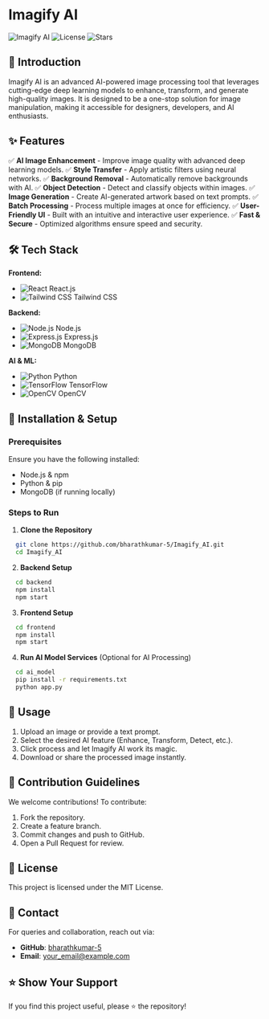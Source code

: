 # Imagify AI

![Imagify AI](https://img.shields.io/badge/AI-Powered-green) ![License](https://img.shields.io/github/license/bharathkumar-5/Imagify_AI) ![Stars](https://img.shields.io/github/stars/bharathkumar-5/Imagify_AI)

## 🚀 Introduction
Imagify AI is an advanced AI-powered image processing tool that leverages cutting-edge deep learning models to enhance, transform, and generate high-quality images. It is designed to be a one-stop solution for image manipulation, making it accessible for designers, developers, and AI enthusiasts.

## ✨ Features
✅ **AI Image Enhancement** - Improve image quality with advanced deep learning models.
✅ **Style Transfer** - Apply artistic filters using neural networks.
✅ **Background Removal** - Automatically remove backgrounds with AI.
✅ **Object Detection** - Detect and classify objects within images.
✅ **Image Generation** - Create AI-generated artwork based on text prompts.
✅ **Batch Processing** - Process multiple images at once for efficiency.
✅ **User-Friendly UI** - Built with an intuitive and interactive user experience.
✅ **Fast & Secure** - Optimized algorithms ensure speed and security.

## 🛠️ Tech Stack

**Frontend:**
- ![React](https://img.shields.io/badge/React-61DAFB?logo=react&logoColor=white) React.js
- ![Tailwind CSS](https://img.shields.io/badge/TailwindCSS-38B2AC?logo=tailwind-css&logoColor=white) Tailwind CSS

**Backend:**
- ![Node.js](https://img.shields.io/badge/Node.js-339933?logo=node.js&logoColor=white) Node.js
- ![Express.js](https://img.shields.io/badge/Express.js-000000?logo=express&logoColor=white) Express.js
- ![MongoDB](https://img.shields.io/badge/MongoDB-47A248?logo=mongodb&logoColor=white) MongoDB

**AI & ML:**
- ![Python](https://img.shields.io/badge/Python-3776AB?logo=python&logoColor=white) Python
- ![TensorFlow](https://img.shields.io/badge/TensorFlow-FF6F00?logo=tensorflow&logoColor=white) TensorFlow
- ![OpenCV](https://img.shields.io/badge/OpenCV-5C3EE8?logo=opencv&logoColor=white) OpenCV

## 🚀 Installation & Setup

### Prerequisites
Ensure you have the following installed:
- Node.js & npm
- Python & pip
- MongoDB (if running locally)

### Steps to Run
1. **Clone the Repository**
```bash
  git clone https://github.com/bharathkumar-5/Imagify_AI.git
  cd Imagify_AI
```
2. **Backend Setup**
```bash
  cd backend
  npm install
  npm start
```
3. **Frontend Setup**
```bash
  cd frontend
  npm install
  npm start
```
4. **Run AI Model Services** (Optional for AI Processing)
```bash
  cd ai_model
  pip install -r requirements.txt
  python app.py
```

## 📌 Usage
1. Upload an image or provide a text prompt.
2. Select the desired AI feature (Enhance, Transform, Detect, etc.).
3. Click process and let Imagify AI work its magic.
4. Download or share the processed image instantly.

## 🤝 Contribution Guidelines
We welcome contributions! To contribute:
1. Fork the repository.
2. Create a feature branch.
3. Commit changes and push to GitHub.
4. Open a Pull Request for review.

## 📄 License
This project is licensed under the MIT License.

## 📧 Contact
For queries and collaboration, reach out via:
- **GitHub**: [bharathkumar-5](https://github.com/bharathkumar-5)
- **Email**: your_email@example.com

## ⭐ Show Your Support
If you find this project useful, please ⭐️ the repository!


